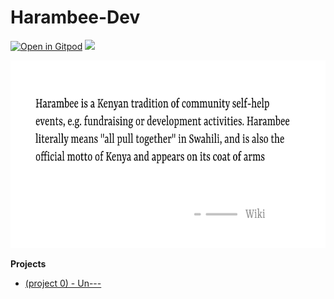 
# Harambee-Dev
[![Open in Gitpod](https://gitpod.io/button/open-in-gitpod.svg)](https://gitpod.io/#https://github.com/Harambee-Dev/Harambee.dev)
![](https://img.shields.io/discord/770686786066055179?color=blue&label=discord&logo=discord&style=for-the-badge)
<p align="center">
    <img height="300" src="./resources/banner.png"/>
</p>

**Projects**

- [(project 0) - Un---](./project0.md)
